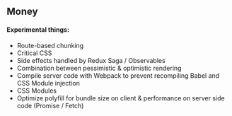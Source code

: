 ## Money

#### Experimental things:
- Route-based chunking
- Critical CSS
- Side effects handled by Redux Saga / Observables
- Combination between pessimistic & optimistic rendering
- Compile server code with Webpack to prevent recompiling Babel and CSS Module injection
- CSS Modules
- Optimize polyfill for bundle size on client & performance on server side code (Promise / Fetch)

